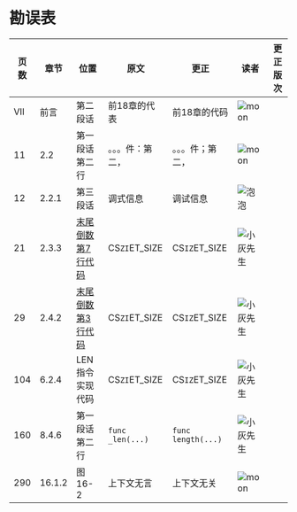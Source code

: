 # 勘误表

页数		| 章节		| 位置					| 原文				| 更正				| 读者					| 更正版次
------- | --------- | --------------------- | ----------------- | ----------------- | --------------------- | ---------
VII		| 前言		| 第二段话				| 前18章的代表		| 前18章的代码		| ![moon][moon]			| 
11		| 2.2		| 第一段话第二行			| 。。。件：第二，		| 。。。件；第二，		| ![moon][moon]			| 
12		| 2.2.1		| 第三段话				| 调式信息			| 调试信息			| ![泡泡][泡泡]			| 
21		| 2.3.3		|[末尾倒数第7行代码][p21]	| CS`ZI`ET_SIZE		| CS`IZ`ET_SIZE		| ![小灰先生][小灰先生]	| 
29		| 2.4.2		|[末尾倒数第3行代码][p29]	| CS`ZI`ET_SIZE		| CS`IZ`ET_SIZE		| ![小灰先生][小灰先生]	| 
104		| 6.2.4		| LEN指令实现代码			| CS`ZI`ET_SIZE		| CS`IZ`ET_SIZE		| ![小灰先生][小灰先生]	| 
160		| 8.4.6		| 第一段话第二行			| `func _len(...)`	| `func length(...)`| ![小灰先生][小灰先生]	| 
290		| 16.1.2	| 图16-2					| 上下文无言			| 上下文无关			| ![moon][moon]			| 

[moon]: https://github.com/zxh0/luago-book/blob/master/readers/moon.png?raw=true "moon"
[泡泡]: https://github.com/zxh0/luago-book/blob/master/readers/paopao.jpeg?raw=true "泡泡"
[小灰先生]: https://github.com/zxh0/luago-book/blob/master/readers/小灰先生.jpeg?raw=true "小灰先生"

[p21]: https://github.com/zxh0/luago-book/blob/master/code/go/ch02/src/luago/binchunk/binary_chunk.go#L9
[p29]: https://github.com/zxh0/luago-book/blob/master/code/go/ch02/src/luago/binchunk/reader.go#L70
